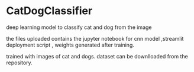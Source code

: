 # CatDogClassifier
deep learning model to classify cat and dog from the image


the files uploaded contains the jupyter notebook for cnn model ,streamlit deployment script , weights generated after training.

trained with images of cat and dogs.  dataset can be downlloaded from the repository.
